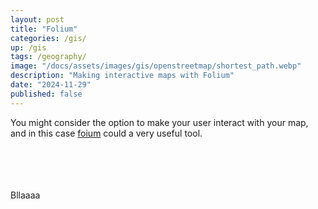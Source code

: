 ```yaml
---
layout: post
title: "Folium"
categories: /gis/
up: /gis
tags: /geography/
image: "/docs/assets/images/gis/openstreetmap/shortest_path.webp"
description: "Making interactive maps with Folium"
date: "2024-11-29"
published: false
---
```


You might consider the option to make your user interact with
your map, and in this case [foium](https://python-visualization.github.io/folium/latest/)
could a very useful tool.

<br>
<br>
<object type="text/html" data="/docs/assets/images/gis/folium/m0.html"
width="1000" height="600"></object>
<br>
<br>
Bllaaaa
<br>
<br>
<object type="text/html" data="/docs/assets/images/gis/folium/m1.html"
width="1000" height="600"></object>
<br>
<br>
<object type="text/html" data="/docs/assets/images/gis/folium/m2.html"
width="1000" height="600"></object>
<br>
<br>
<object type="text/html" data="/docs/assets/images/gis/folium/m3.html"
width="1000" height="600"></object>
<br>
<br>